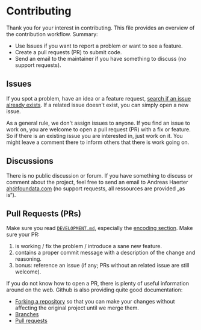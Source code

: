 # Contributing

Thank you for your interest in contributing. This file provides an overview of the contribution workflow. Summary:

* Use Issues if you want to report a problem or want to see a feature.
* Create a pull requests (PR) to submit code.
* Send an email to the maintainer if you have something to discuss (no support requests).


## Issues

If you spot a problem, have an idea or a feature request, [search if an issue already exists](https://github.com/foundata/proxmox-pve_backup_usb/issues). If a related issue doesn't exist, you can simply open a new issue.

As a general rule, we don't assign issues to anyone. If you find an issue to work on, you are welcome to open a pull request (PR) with a fix or feature. So if there is an existing issue you are interested in, just work on it. You might leave a comment there to inform others that there is work going on.


## Discussions

There is no public discussion or forum. If you have something to discuss or comment about the project, feel free to send an email to Andreas Haerter <ah@foundata.com> (no support requests, all ressources are provided „as is“).


## Pull Requests (PRs)

Make sure you read [`DEVELOPMENT.md`](./DEVELOPMENT.md), especially the [encoding section](./DEVELOPMENT.md#encoding). Make sure your PR:

1. is working / fix the problem / introduce a sane new feature.
2. contains a proper commit message with a description of the change and reasoning.
3. bonus: reference an issue (if any; PRs without an related issue are still welcome).

If you do not know how to open a PR, there is plenty of useful information around on the web. Github is also providing quite good documentation:

* [Forking a repository](https://docs.github.com/en/github/getting-started-with-github/fork-a-repo#fork-an-example-repository) so that you can make your changes without affecting the original project until we merge them.
* [Branches](https://docs.github.com/en/pull-requests/collaborating-with-pull-requests/proposing-changes-to-your-work-with-pull-requests/about-branches#working-with-branches)
* [Pull requests](https://docs.github.com/en/pull-requests/collaborating-with-pull-requests/proposing-changes-to-your-work-with-pull-requests/creating-a-pull-request-from-a-fork)
